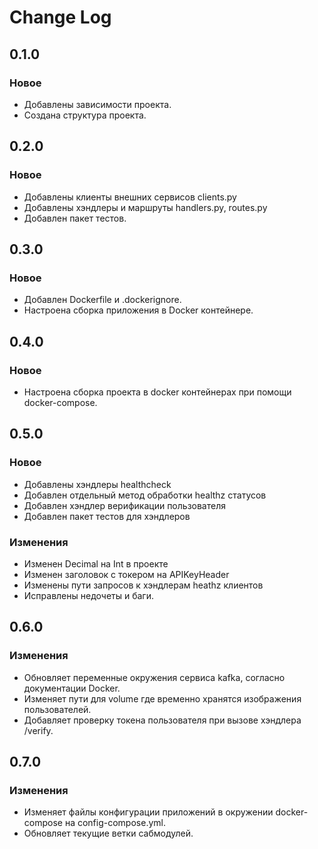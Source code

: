 # Change Log

## 0.1.0

### Новое

- Добавлены зависимости проекта.
- Создана структура проекта.

## 0.2.0

### Новое

- Добавлены клиенты внешних сервисов clients.py
- Добавлены хэндлеры и маршруты handlers.py, routes.py
- Добавлен пакет тестов.

## 0.3.0

### Новое

- Добавлен Dockerfile и .dockerignore.
- Настроена сборка приложения в Docker контейнере.

## 0.4.0

### Новое

- Настроена сборка проекта в docker контейнерах при помощи docker-compose.

## 0.5.0

### Новое

- Добавлены хэндлеры healthcheck
- Добавлен отдельный метод обработки healthz статусов
- Добавлен хэндлер верификации пользователя
- Добавлен пакет тестов для хэндлеров

### Изменения

- Изменен  Decimal на Int в проекте
- Изменен заголовок с токером на APIKeyHeader
- Изменены пути запросов к хэндлерам heathz клиентов
- Исправлены недочеты и баги.

## 0.6.0

### Изменения

- Обновляет переменные окружения сервиса kafka, согласно документации Docker.
- Изменяет пути для volume где временно хранятся изображения пользователей.
- Добавляет проверку токена пользователя при вызове хэндлера /verify.

## 0.7.0

### Изменения

- Изменяет файлы конфигурации приложений в окружении docker-compose на config-compose.yml.
- Обновляет текущие ветки сабмодулей.

